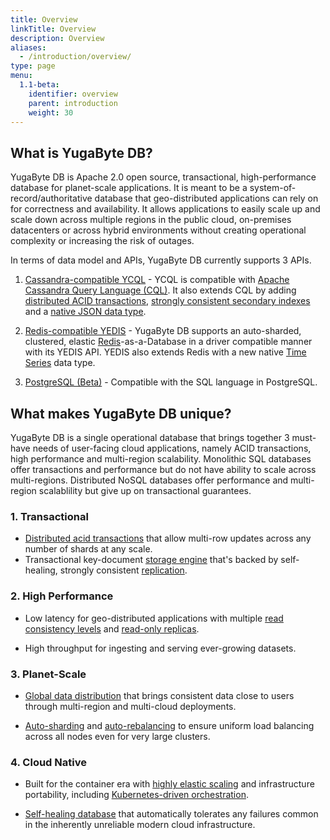 ```yaml
---
title: Overview
linkTitle: Overview
description: Overview
aliases:
  - /introduction/overview/
type: page
menu:
  1.1-beta:
    identifier: overview
    parent: introduction
    weight: 30
---
```


## What is YugaByte DB?

YugaByte DB is Apache 2.0 open source, transactional, high-performance database for planet-scale applications. It is meant to be a system-of-record/authoritative database that geo-distributed applications can rely on for correctness and availability. It allows applications to easily scale up and scale down across multiple regions in the public cloud, on-premises datacenters or across hybrid environments without creating operational complexity or increasing the risk of outages.

In terms of data model and APIs, YugaByte DB currently supports 3 APIs. 

1. [Cassandra-compatible YCQL](/api/cassandra/) - YCQL is compatible with [Apache Cassandra Query Language (CQL)](https://docs.datastax.com/en/cql/3.1/cql/cql_reference/cqlReferenceTOC.html). It also extends CQL by adding [distributed ACID transactions](/explore/transactions/), [strongly consistent secondary indexes](/explore/secondary-indexes/) and a [native JSON data type](/explore/json-documents/). 

2. [Redis-compatible YEDIS](/api/redis/) - YugaByte DB supports an auto-sharded, clustered, elastic [Redis](https://redis.io/commands)-as-a-Database in a driver compatible manner with its YEDIS API. YEDIS also extends Redis with a new native [Time Series](https://blog.yugabyte.com/extending-redis-with-a-native-time-series-data-type-e5483c7116f8) data type.

3. [PostgreSQL (Beta)]((/api/postgresql/)) - Compatible with the SQL language in PostgreSQL.

## What makes YugaByte DB unique?

YugaByte DB is a single operational database that brings together 3 must-have needs of user-facing cloud applications, namely ACID transactions, high performance and multi-region scalability. Monolithic SQL databases offer transactions and performance but do not have ability to scale across multi-regions. Distributed NoSQL databases offer performance and multi-region scalablility but give up on transactional guarantees.

### 1. Transactional

- [Distributed acid transactions](/explore/transactions/) that allow multi-row updates across any number of shards at any scale.
- Transactional key-document [storage engine](/architecture/concepts/persistence/) that's backed by self-healing, strongly consistent [replication](/architecture/concepts/replication/).

### 2. High Performance

- Low latency for geo-distributed applications with multiple [read consistency levels](/architecture/concepts/replication/#tunable-read-consistency) and [read-only replicas](/architecture/concepts/replication/#read-only-replicas).

- High throughput for ingesting and serving ever-growing datasets.

### 3. Planet-Scale

- [Global data distribution](/explore/planet-scale/global-distribution/) that brings consistent data close to users through multi-region and multi-cloud deployments.

- [Auto-sharding](/explore/planet-scale/auto-sharding/) and [auto-rebalancing](/explore/planet-scale/auto-rebalancing/) to ensure uniform load balancing across all nodes even for very large clusters.

### 4. Cloud Native

- Built for the container era with [highly elastic scaling](/explore/cloud-native/linear-scalability/) and infrastructure portability, including [Kubernetes-driven orchestration](/quick-start/install/#kubernetes).

- [Self-healing database](/explore/cloud-native/fault-tolerance/) that automatically tolerates any failures common in the inherently unreliable modern cloud infrastructure.


